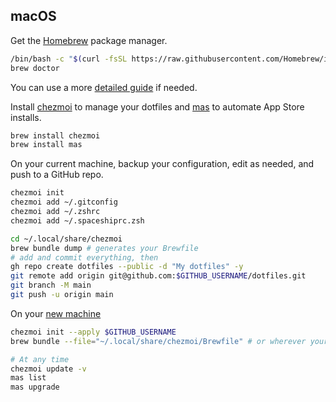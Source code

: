 ## macOS
Get the [Homebrew](https://brew.sh/) package manager.
```zsh
/bin/bash -c "$(curl -fsSL https://raw.githubusercontent.com/Homebrew/install/HEAD/install.sh)"
brew doctor
```
You can use a more [detailed guide](https://mac.install.guide/homebrew/index.html) if needed.

Install [chezmoi](https://www.chezmoi.io/install/) to manage your dotfiles and [mas](https://github.com/mas-cli/mas) to automate App Store installs.
```sh
brew install chezmoi
brew install mas
```

On your current machine, backup your configuration, edit as needed, and push to a GitHub repo.
```sh
chezmoi init
chezmoi add ~/.gitconfig
chezmoi add ~/.zshrc
chezmoi add ~/.spaceshiprc.zsh

cd ~/.local/share/chezmoi
brew bundle dump # generates your Brewfile
# add and commit everything, then
gh repo create dotfiles --public -d "My dotfiles" -y
git remote add origin git@github.com:$GITHUB_USERNAME/dotfiles.git
git branch -M main
git push -u origin main
```

On your [new machine](https://www.chezmoi.io/quick-start/#using-chezmoi-across-multiple-machines)
```sh
chezmoi init --apply $GITHUB_USERNAME
brew bundle --file="~/.local/share/chezmoi/Brewfile" # or wherever your Brewfile is

# At any time
chezmoi update -v
mas list
mas upgrade
```